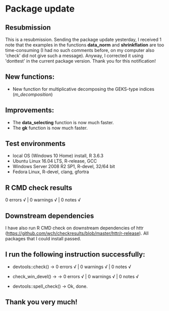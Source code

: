 # Package update 

## Resubmission
This is a resubmission. Sending the package update yesterday, I received 1 note that the examples in the functions **data_norm** and **shrinkflation** are too time-consuming (I had no such comments before, on my computer also 'check' did not give such a message). Anyway, I corrected it using 'donttest' in the current package version. Thank you for this notification!

## New functions: 
* New function for multiplicative decomposing the GEKS-type indices (*m_decomposition*)

## Improvements:
* The **data_selecting** function is now much faster.
* The **gk** function is now much faster.

## Test environments
* local OS (Windows 10 Home) install, R 3.6.3
* Ubuntu Linux 16.04 LTS, R-release, GCC
* Windows Server 2008 R2 SP1, R-devel, 32/64 bit
* Fedora Linux, R-devel, clang, gfortra

## R CMD check results

0 errors √ | 0 warnings √ | 0 notes √ 

## Downstream dependencies

I have also run R CMD check on downstream dependencies of httr 
(https://github.com/wch/checkresults/blob/master/httr/r-release). 
All packages that I could install passed.

## I run the following instruction successfully:

* devtools::check() -> 0 errors √ | 0 warnings √ | 0 notes √

* check_win_devel() -> -> 0 errors √ | 0 warnings √ | 0 notes √

* devtools::spell_check() -> Ok, done.

## Thank you very much! 


